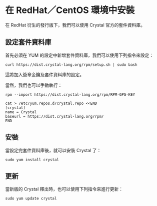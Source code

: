 # 在 RedHat／CentOS 環境中安裝

在 RedHat 衍生的發行版下，我們可以使用 Crystal 官方的套件資料庫。

## 設定套件資料庫

首先必須在 YUM 的設定中新增套件資料庫，我們可以使用下列指令來設定：

```
curl https://dist.crystal-lang.org/rpm/setup.sh | sudo bash
```

這將加入簽章金鑰及套件資料庫的設定。

當然，我們也可以手動執行：

```
rpm --import https://dist.crystal-lang.org/rpm/RPM-GPG-KEY

cat > /etc/yum.repos.d/crystal.repo <<END
[crystal]
name = Crystal
baseurl = https://dist.crystal-lang.org/rpm/
END
```

## 安裝

當設定完套件資料庫後，就可以安裝 Crystal 了：

```
sudo yum install crystal
```

## 更新

當新版的 Crystal 釋出時，也可以使用下列指令來進行更新：

```
sudo yum update crystal
```
